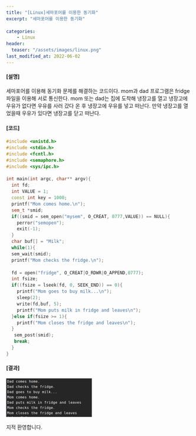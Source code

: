 ```yaml
---
title: "[Linux]세마포어를 이용한 동기화"
excerpt: "세마포어를 이용한 동기화"

categories:
    - Linux
header:
  teaser: "/assets/images/linux.png"
last_modified_at: 2022-06-02
---
```


#### [설명]
세마포어를 이용해 동기화 문제를 해결하는 코드이다.
mom과 dad 프로그램은 fridge 파일을 이용해 서로 통신한다.
mom 또는 dad는 집에 도착해 냉장고를 열고 냉장고에 우유가 없다면 
우유를 사러 갔다 온 후 냉장고에 우유를 넣고 떠난다. 
만약 냉장고를 열었을때 우유가 있다면 냉장고를 닫고 떠난다.

#### [코드]

```c++
#include <unistd.h>
#include <stdio.h>
#include <fcntl.h>
#include <semaphore.h>
#include <sys/ipc.h>

int main(int argc, char** argv){
  int fd;
  int VALUE = 1;
  const int key = 1000;
  printf("Mom comes home.\n");
  sem_t *smid;
  if((smid = sem_open("mysem", O_CREAT, 0777,VALUE)) == NULL){
    perror("semopen");
	exit(-1);
  }
  char buf[] = "Milk";
  while(1){
  sem_wait(smid);
  printf("Mom checks the fridge.\n");

  fd = open("fridge", O_CREAT|O_RDWR|O_APPEND,0777);
  int fsize;
  if((fsize = lseek(fd, 0, SEEK_END)) == 0){
    printf("Mom goes to buy milk...\n");
    sleep(2);
    write(fd,buf, 5);
    printf("Mom puts milk in fridge and leaves\n");
  }else if(fsize >= 1){
    printf("Mom closes the fridge and leaves\n");
  }
   sem_post(smid);
   break;
  }
}

```
#### [결과]

![image](Images/semaphore.PNG)

지적 환영합니다.



